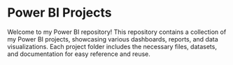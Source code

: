 # Power BI Projects

Welcome to my Power BI repository! This repository contains a collection of my Power BI projects, showcasing various dashboards,
reports, and data visualizations. Each project folder includes the necessary files, datasets, and documentation for easy reference and reuse.

